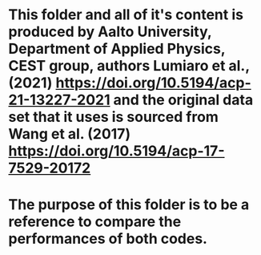 # This folder and all of it's content is produced by Aalto University, Department of Applied Physics, CEST group, authors Lumiaro et al., (2021) https://doi.org/10.5194/acp-21-13227-2021 and the original data set that it uses is sourced from Wang et al. (2017) https://doi.org/10.5194/acp-17-7529-20172
# The purpose of this folder is to be a reference to compare the performances of both codes.